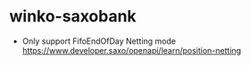 # winko-saxobank

- Only support FifoEndOfDay Netting mode https://www.developer.saxo/openapi/learn/position-netting
